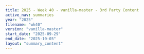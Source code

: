 ```yaml
---
title: 2025 - Week 40 - vanilla-master - 3rd Party Content
active_nav: summaries
year: "2025"
filename: "wk40"
version: "vanilla-master"
start_date: "2025-09-29"
end_date: "2025-10-05"
layout: "summary_content"
---
```

